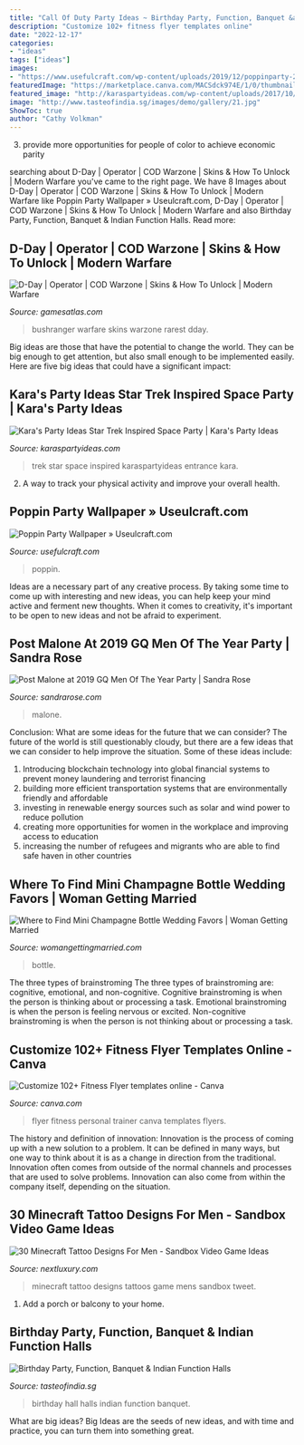 ```yaml
---
title: "Call Of Duty Party Ideas ~ Birthday Party, Function, Banquet &amp; Indian Function Halls"
description: "Customize 102+ fitness flyer templates online"
date: "2022-12-17"
categories:
- "ideas"
tags: ["ideas"]
images:
- "https://www.usefulcraft.com/wp-content/uploads/2019/12/poppinparty-21.jpg"
featuredImage: "https://marketplace.canva.com/MACSdck974E/1/0/thumbnail_large/canva-green-bold-creative-personal-trainer-flyer-MACSdck974E.jpg"
featured_image: "http://karaspartyideas.com/wp-content/uploads/2017/10/Star-Trek-Inspired-Space-Party-via-Karas-Party-Ideas-KarasPartyIdeas.com12.jpeg"
image: "http://www.tasteofindia.sg/images/demo/gallery/21.jpg"
ShowToc: true
author: "Cathy Volkman"
---
```



3. provide more opportunities for people of color to achieve economic parity

	

		
searching about D-Day | Operator | COD Warzone | Skins &amp; How To Unlock | Modern Warfare you've came to the right page. We have 8 Images about D-Day | Operator | COD Warzone | Skins &amp; How To Unlock | Modern Warfare like Poppin Party Wallpaper » Useulcraft.com, D-Day | Operator | COD Warzone | Skins &amp; How To Unlock | Modern Warfare and also Birthday Party, Function, Banquet &amp; Indian Function Halls. Read more:
		
    
## D-Day | Operator | COD Warzone | Skins &amp; How To Unlock | Modern Warfare

<img loading=lazy src="https://www.gamesatlas.com/images/cod-modern-warfare/operators/skins/ui_loot_operator_west_dday_4_1.png" onerror="this.onerror=null;this.src='https://tse1.mm.bing.net/th?id=OIP.gNGrDib9jhq736Atn6n_4AAAAA&amp;pid=15.1';" alt="D-Day | Operator | COD Warzone | Skins &amp; How To Unlock | Modern Warfare">

_Source: gamesatlas.com_

>bushranger warfare skins warzone rarest dday. 

	

Big ideas are those that have the potential to change the world. They can be big enough to get attention, but also small enough to be implemented easily. Here are five big ideas that could have a significant impact: 

    
## Kara&#039;s Party Ideas Star Trek Inspired Space Party | Kara&#039;s Party Ideas

<img loading=lazy src="http://karaspartyideas.com/wp-content/uploads/2017/10/Star-Trek-Inspired-Space-Party-via-Karas-Party-Ideas-KarasPartyIdeas.com12.jpeg" onerror="this.onerror=null;this.src='https://tse4.mm.bing.net/th?id=OIP.zT7iEZ_CCb5KfFdoXRxaZAHaLH&amp;pid=15.1';" alt="Kara&#039;s Party Ideas Star Trek Inspired Space Party | Kara&#039;s Party Ideas">

_Source: karaspartyideas.com_

>trek star space inspired karaspartyideas entrance kara. 

	

2. A way to track your physical activity and improve your overall health.

    
## Poppin Party Wallpaper » Useulcraft.com

<img loading=lazy src="https://www.usefulcraft.com/wp-content/uploads/2019/12/poppinparty-21.jpg" onerror="this.onerror=null;this.src='https://tse3.mm.bing.net/th?id=OIP.DAZlVy5uYOdx0Fhj0e1uigHaNK&amp;pid=15.1';" alt="Poppin Party Wallpaper » Useulcraft.com">

_Source: usefulcraft.com_

>poppin. 

	

Ideas are a necessary part of any creative process. By taking some time to come up with interesting and new ideas, you can help keep your mind active and ferment new thoughts. When it comes to creativity, it's important to be open to new ideas and not be afraid to experiment.

    
## Post Malone At 2019 GQ Men Of The Year Party | Sandra Rose

<img loading=lazy src="http://sandrarose.com/wp-content/uploads/2019/12/Post-Malone-at-GQ-BG.jpg" onerror="this.onerror=null;this.src='https://tse4.mm.bing.net/th?id=OIP.DcBv_OJPc1I91G5DtNHnpAHaJQ&amp;pid=15.1';" alt="Post Malone at 2019 GQ Men Of The Year Party | Sandra Rose">

_Source: sandrarose.com_

>malone. 

	

Conclusion: What are some ideas for the future that we can consider?
The future of the world is still questionably cloudy, but there are a few ideas that we can consider to help improve the situation. Some of these ideas include: 
1. Introducing blockchain technology into global financial systems to prevent money laundering and terrorist financing 
2. building more efficient transportation systems that are environmentally friendly and affordable 
3. investing in renewable energy sources such as solar and wind power to reduce pollution 
4. creating more opportunities for women in the workplace and improving access to education 
5. increasing the number of refugees and migrants who are able to find safe haven in other countries 

    
## Where To Find Mini Champagne Bottle Wedding Favors | Woman Getting Married

<img loading=lazy src="https://dnswgghyav0s3.cloudfront.net/wp-content/uploads/2017/03/mini-champagne-bottle-wedding-favors.jpg" onerror="this.onerror=null;this.src='https://tse3.mm.bing.net/th?id=OIP.rQV4NujQ12gOck5vSIz0zQHaGw&amp;pid=15.1';" alt="Where to Find Mini Champagne Bottle Wedding Favors | Woman Getting Married">

_Source: womangettingmarried.com_

>bottle. 

	

The three types of brainstroming
The three types of brainstroming are: cognitive, emotional, and non-cognitive. Cognitive brainstroming is when the person is thinking about or processing a task. Emotional brainstroming is when the person is feeling nervous or excited. Non-cognitive brainstroming is when the person is not thinking about or processing a task.

    
## Customize 102+ Fitness Flyer Templates Online - Canva

<img loading=lazy src="https://marketplace.canva.com/MACSdck974E/1/0/thumbnail_large/canva-green-bold-creative-personal-trainer-flyer-MACSdck974E.jpg" onerror="this.onerror=null;this.src='https://tse4.mm.bing.net/th?id=OIP.iMojzP3SkjEaEpb7maHmhgAAAA&amp;pid=15.1';" alt="Customize 102+ Fitness Flyer templates online - Canva">

_Source: canva.com_

>flyer fitness personal trainer canva templates flyers. 

	

The history and definition of innovation:
Innovation is the process of coming up with a new solution to a problem. It can be defined in many ways, but one way to think about it is as a change in direction from the traditional. Innovation often comes from outside of the normal channels and processes that are used to solve problems. Innovation can also come from within the company itself, depending on the situation.

    
## 30 Minecraft Tattoo Designs For Men - Sandbox Video Game Ideas

<img loading=lazy src="http://nextluxury.com/wp-content/uploads/minecraft-mens-tattoo-designs.jpg" onerror="this.onerror=null;this.src='https://tse2.mm.bing.net/th?id=OIP.M4T8ShmkFniiVy-HrM0lNgHaJ4&amp;pid=15.1';" alt="30 Minecraft Tattoo Designs For Men - Sandbox Video Game Ideas">

_Source: nextluxury.com_

>minecraft tattoo designs tattoos game mens sandbox tweet. 

	

1. Add a porch or balcony to your home.

    
## Birthday Party, Function, Banquet &amp; Indian Function Halls

<img loading=lazy src="http://www.tasteofindia.sg/images/demo/gallery/21.jpg" onerror="this.onerror=null;this.src='https://tse3.mm.bing.net/th?id=OIP.gI3zhLRCgeamQJaPFIEhkgHaEK&amp;pid=15.1';" alt="Birthday Party, Function, Banquet &amp; Indian Function Halls">

_Source: tasteofindia.sg_

>birthday hall halls indian function banquet. 

	

What are big ideas?
Big Ideas are the seeds of new ideas, and with time and practice, you can turn them into something great.

